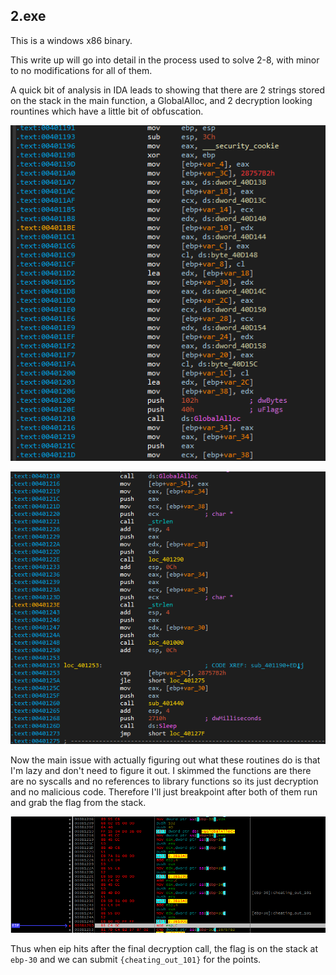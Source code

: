 ## 2.exe ##

This is a windows x86 binary.

This write up will go into detail in the process used to solve 2-8, with minor to no modifications for all of them. 

A quick bit of analysis in IDA leads to showing that there are 2 strings stored on the stack in the main function, a GlobalAlloc, and 2 decryption looking rountines which have a little bit of obfuscation.

![](https://github.com/Jumboperson/camsctf-writeups/blob/master/Reversing-2/enc_str_n_globalalloc.png?raw=true)

![](https://github.com/Jumboperson/camsctf-writeups/blob/master/Reversing-2/decryption_routines.png?raw=true)

Now the main issue with actually figuring out what these routines do is that I'm lazy and don't need to figure it out. I skimmed the functions are there are no syscalls and no references to library functions so its just decryption and no malicious code. Therefore I'll just breakpoint after both of them run and grab the flag from the stack.

![](https://github.com/Jumboperson/camsctf-writeups/blob/master/Reversing-2/flag.png?raw=true)

Thus when eip hits after the final decryption call, the flag is on the stack at `ebp-30` and we can submit `{cheating_out_101}` for the points.

